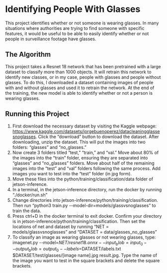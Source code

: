 # Identifying People With Glasses
This project identifies whether or not someone is wearing glasses. In many situations where authorities are trying to find someone with specific features, it would be useful to be able to easily identify whether or not people in surveillance footage have glasses.
## The Algorithm
This project takes a Resnet 18 network that has been pretrained with  a large dataset to classify more than 1000 objects. It will retrain this network to identify new classes, or in my case, people with glasses and people without glasses. To do this, I downloaded a dataset containing images of people with and without glasses and used it to retrain the network. At the end of the training, the new model is able to identify whether or not a person is wearing glasses.
## Running this Project
1. First download the necessary dataset by visiting the Kaggle webpage: https://www.kaggle.com/datasets/jorgebuenoperez/datacleaningglassesnoglasses. Click the “download” button to download the dataset. After downloading, unzip the dataset. This will put the images into two folders: “glasses” and “no_glasses.” 
2. Now create 3 folders titled “test,” “train,” and “val.” Move about 80% of the images into the “train” folder, ensuring they are separated into “glasses” and “no_glasses” folders. Move about half of the remaining images into the “test” and “val” folders following the same process. Add images you want to test into the “test” folder (in jpg form). 
3. Move these files into the python/training/classification/data folder of jetson-inference. 
4. In a terminal, in the jetson-inference directory, run the docker by running “./docker/run.sh”
5. Change directories into jetson-inference/python/training/classification. Then run “python3 train.py --model-dir=models/glassvsnoglasses” to train the data. 
6. Press ctrl+D in the docker terminal to exit docker. Confirm your directory is in jetson-inference/python/training/classification. Then set the locations of net and dataset by running “NET = models/glassvsnoglasses” and “DATASET = data/glasses_no_glasses” 
7. To classify an image as wearing glasses or not wearing glasses, type: imagenet.py --model=$NET/resnet18.onnx --input_blob=input_0 --output_blob=output_0 --labels=$DATASET/labels.txt $DATASET/test/glasses/[image name].jpg result.jpg. Type the name of the image you want to test in the square brackets and delete the square brackets. 
